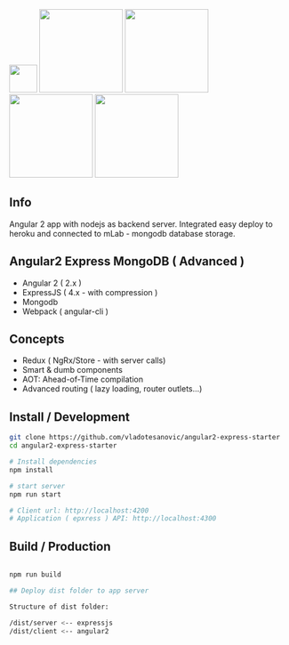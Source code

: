 <img width="50" src="https://angular.io/resources/images/logos/angular2/angular.svg" />
<img width="150" src="https://i.cloudup.com/zfY6lL7eFa-3000x3000.png" />
<img width="150" src="https://upload.wikimedia.org/wikipedia/en/4/45/MongoDB-Logo.svg" />
<img width="150" src="http://logos-download.com/wp-content/uploads/2016/09/Heroku_logo.png" />
<img width="150" src="https://mlab.com/company/brand/resources/mLab-logo-onlight.png" />

## Info
Angular 2 app with nodejs as backend server. Integrated easy deploy to heroku and connected to mLab - mongodb database storage.

## Angular2 Express MongoDB ( Advanced )

- Angular 2 ( 2.x )
- ExpressJS ( 4.x - with compression )
- Mongodb
- Webpack ( angular-cli )

## Concepts

- Redux ( NgRx/Store - with server calls)
- Smart & dumb components
- AOT: Ahead-of-Time compilation
- Advanced routing ( lazy loading, router outlets...)

## Install / Development

```bash
git clone https://github.com/vladotesanovic/angular2-express-starter
cd angular2-express-starter

# Install dependencies
npm install

# start server
npm run start

# Client url: http://localhost:4200
# Application ( epxress ) API: http://localhost:4300
```


## Build / Production

```bash

npm run build

## Deploy dist folder to app server

Structure of dist folder:

/dist/server <-- expressjs
/dist/client <-- angular2

```


